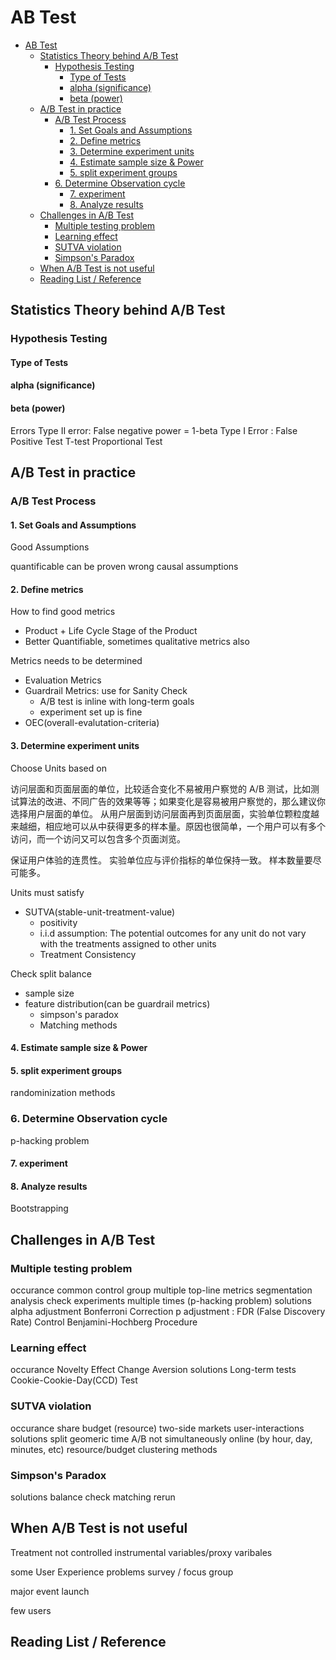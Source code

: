 # AB Test

- [AB Test](#ab-test)
  - [Statistics Theory behind A/B Test](#statistics-theory-behind-ab-test)
    - [Hypothesis Testing](#hypothesis-testing)
      - [Type of Tests](#type-of-tests)
      - [alpha (significance)](#alpha-significance)
      - [beta (power)](#beta-power)
  - [A/B Test in practice](#ab-test-in-practice)
    - [A/B Test Process](#ab-test-process)
      - [1. Set Goals and Assumptions](#1-set-goals-and-assumptions)
      - [2. Define metrics](#2-define-metrics)
      - [3. Determine experiment units](#3-determine-experiment-units)
      - [4. Estimate sample size & Power](#4-estimate-sample-size--power)
      - [5. split experiment groups](#5-split-experiment-groups)
    - [6. Determine Observation cycle](#6-determine-observation-cycle)
      - [7. experiment](#7-experiment)
      - [8. Analyze results](#8-analyze-results)
  - [Challenges in A/B Test](#challenges-in-ab-test)
    - [Multiple testing problem](#multiple-testing-problem)
    - [Learning effect](#learning-effect)
    - [SUTVA violation](#sutva-violation)
    - [Simpson's Paradox](#simpsons-paradox)
  - [When A/B Test is not useful](#when-ab-test-is-not-useful)
  - [Reading List / Reference](#reading-list--reference)

## Statistics Theory behind A/B Test

### Hypothesis Testing

#### Type of Tests

#### alpha (significance)

#### beta (power)

Errors
  Type II error: False negative
    power = 1-beta
  Type I Error : False Positive
Test
  T-test
  Proportional Test

## A/B Test in practice

### A/B Test Process

#### 1. Set Goals and Assumptions

Good Assumptions

quantificable
can be proven wrong
causal assumptions

#### 2. Define metrics

How to find good metrics

- Product + Life Cycle Stage of the Product
- Better Quantifiable, sometimes qualitative metrics also

Metrics needs to be determined

- Evaluation Metrics
- Guardrail Metrics: use for Sanity Check
  - A/B test is inline with long-term goals
  - experiment set up is fine
- OEC(overall-evalutation-criteria)

#### 3. Determine experiment units

Choose Units based on

访问层面和页面层面的单位，比较适合变化不易被用户察觉的 A/B 测试，比如测试算法的改进、不同广告的效果等等；如果变化是容易被用户察觉的，那么建议你选择用户层面的单位。
从用户层面到访问层面再到页面层面，实验单位颗粒度越来越细，相应地可以从中获得更多的样本量。原因也很简单，一个用户可以有多个访问，而一个访问又可以包含多个页面浏览。

保证用户体验的连贯性。
实验单位应与评价指标的单位保持一致。
样本数量要尽可能多。

Units must satisfy

- SUTVA(stable-unit-treatment-value)
  - positivity
  - i.i.d assumption: The potential outcomes for any unit do not vary with the treatments assigned to other units
  - Treatment Consistency

Check split balance
  
- sample size
- feature distribution(can be guardrail metrics)
  - simpson's paradox
  - Matching methods

#### 4. Estimate sample size & Power


#### 5. split experiment groups

randominization methods

### 6. Determine Observation cycle

p-hacking problem

#### 7. experiment

#### 8. Analyze results

Bootstrapping

## Challenges in A/B Test

### Multiple testing problem
	
occurance
  common control group
  multiple top-line metrics
  segmentation analysis
  check experiments multiple times (p-hacking problem)
solutions
  alpha adjustment
    Bonferroni Correction
  p adjustment : FDR (False Discovery Rate) Control
    Benjamini-Hochberg Procedure

### Learning effect

occurance
  Novelty Effect
  Change Aversion
solutions
  Long-term tests
  Cookie-Cookie-Day(CCD) Test

### SUTVA violation

occurance
  share budget (resource)
  two-side markets
  user-interactions
solutions
  split 
    geomeric
    time
      A/B not simultaneously online (by hour, day, minutes, etc)
    resource/budget
    clustering methods

### Simpson's Paradox

solutions
  balance check
  matching
  rerun

## When A/B Test is not useful

Treatment not controlled
	instrumental variables/proxy varibales

some User Experience problems
	survey / focus group

major event launch

few users

## Reading List / Reference
